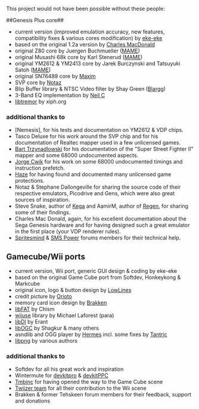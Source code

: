 This project would not have been possible without these people:

##Genesis Plus core##
*  current version (improved emulation accuracy, new features, compatibility fixes & various cores modification) by [eke-eke](http://gxdev.wordpress.com/)
*  based on the original 1.2a version by [Charles MacDonald](http://www.techno-junk.org/)
*  original Z80 core by Juergen Buchmueller ([MAME](http://mamedev.org/release.html))
*  original Musashi 68k core by Karl Stenerud ([MAME](http://mamedev.org/release.html))
*  original YM2612 & YM2413 core by Jarek Burczynski and Tatsuyuki Satoh ([MAME](http://mamedev.org/release.html))
*  original SN76489 core by [Maxim](http://www.smspower.org/maxim/)
*  SVP core by [Notaz](http://notaz.gp2x.de/svp.php)
*  Blip Buffer library & NTSC Video filter by Shay Green ([Blargg](http://www.fly.net/~ant/libs))
*  3-Band EQ implementation by [Neil C ](http://www.musicdsp.org/archive.php?classid=3#236)
*  [libtremor](http://www.freshports.org/audio/libtremor) by xiph.org

### additional thanks to ###
*  [Nemesis], for his tests and documentation on YM2612 & VDP chips.
*  Tasco Deluxe for his work around the SVP chip and for his documentation of Realtec mapper used in a few unlicensed games.
*  [Bart Trzynadlowski](http://www.trzy.org/) for his documentation of the "Super Street Fighter II" mapper and some 68000 undocumented aspects.
*  [Jorge Cwik](http://pasti.fxatari.com/68kdocs/) for his work on some 68000 undocumented timings and instruction prefetch.
*  [Haze](http://mamedev.emulab.it/haze/) for having found and documented many unlicensed game protections.
*  Notaz & Stephane Dallongeville for sharing the source code of their respective emulators, Picodrive and Gens, which were also great sources of inspiration.
*  Steve Snake, author of [Kega](http://www.eidolons-inn.net/tiki-index.php?page=Kega) and AamirM, author of [Regen](http://aamirm.hacking-cult.org/), for sharing some of their findings.
*  Charles Mac Donald, again, for his excellent documentation about the Sega Genesis hardware and for having designed such a great emulator in the first place (your VDP renderer rules).
*  [Spritesmind](http://www.spritesmind.net/_GenDev/forum/) & [SMS Power](http://www.smspower.org/) forums members for their technical help.


## Gamecube/Wii ports ##

*  current version, Wii port, generic GUI design & coding by eke-eke
*  based on the original Game Cube port from Softdev, Honkeykong & Markcube
*  original icon, logo & button design by [LowLines](http://llref.emutalk.net/)
*  credit picture by [Orioto](http://orioto.deviantart.com/)
*  memory card icon design by [Brakken](http://www.tehskeen.net)
*  [libFAT](http://chishm.drunkencoders.com/libfat/) by Chism
*  [wiiuse](http://www.wiiuse.net/) library by Michael Laforest (para)
*  [libDI](http://hackmii.com/2008/08/libdi-and-the-dvdx-installer/) by Erant
*  [libOGC](http://www.devkitpro.org/category/libogc/) by Shagkur & many others
*  asndlib and OGG player by [Hermes](http://www.entuwii.net/foro/viewtopic.php?f=6&t=87) incl. some fixes by [Tantric](http://code.google.com/u/dborth/)
*  [libpng](http://www.libpng.org/pub/png/libpng.html) by various authors

### additional thanks to ###
*  Softdev for all his great work and inspiration
*  Wintermute for [devkitpro](http://www.devkitpro.org/) & [devkitPPC](http://www.devkitpro.org/category/devkitppc/)
*  [Tmbinc](http://debugmo.de/) for having opened the way to the Game Cube scene
*  [Twiizer team](http://hackmii.com/) for all their contribution to the Wii scene
*  Brakken & former Tehskeen forum members for their feedback, support and donations